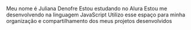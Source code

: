 Meu nome é Juliana Denofre 
Estou estudando no Alura 
Estou me desenvolvendo na linguagem JavaScript
Utilizo esse espaço para minha organização e compartilhamento dos meus projetos desenvolvidos 
